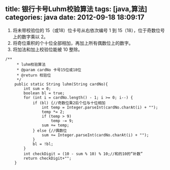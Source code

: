 title: 银行卡号Luhm校验算法
tags: [java,算法]
categories: java
date: 2012-09-18 18:09:17
---

1. 将未带校验位的 15（或18）位卡号从右依次编号 1 到 15（18），位于奇数位号上的数字乘以 2。
2. 将奇位乘积的个十位全部相加，再加上所有偶数位上的数字。
3. 将加法和加上校验位能被 10 整除。
```
/**
	 * luhm校验算法
	 * @param cardNo 卡号15位或18位
	 * @return 校验位
	 */
	public static String luhm(String cardNo){
		int sum = 0;
		boolean bl = true;
		for (int i = cardNo.length() - 1; i >= 0; i--) {
			if (bl) {//奇数位乘2后个位与十位相加
				int temp = Integer.parseInt(cardNo.charAt(i) + "");
				temp *= 2;
				if (temp > 9)
					temp -= 9;
				sum += temp;
			} else {//偶数位
				sum += Integer.parseInt(cardNo.charAt(i) + "");
			}
			bl = !bl;
		}
		int checkDigit = (10 - sum % 10) % 10;//和的10的“补数”
		return checkDigit+"";
	}
```
